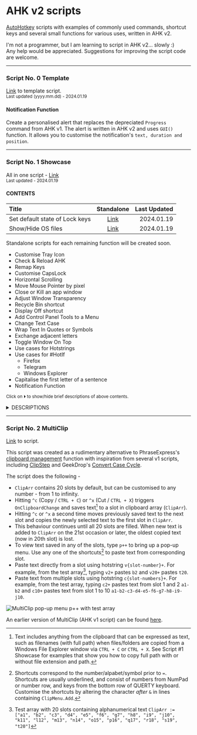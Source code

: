 # AHK v2 scripts  

[AutoHotkey](https://github.com/Lexikos/AutoHotkey_L/) scripts with examples of commonly used commands, shortcut keys and several small functions for various uses, written in AHK v2. 

I'm not a programmer, but I am learning to script in AHK v2... slowly :)  
Any help would be appreciated. Suggestions for improving the script code are welcome.  

-----------------
### Script No. 0 Template
  [Link](https://github.com/xypha/AHK-v2-scripts/blob/main/standalone/Template.ahk) to template script.  
  <sub>Last updated (yyyy.mm.dd) - 2024.01.19</sub>

#### **Notification Function**
  Create a personalised alert that replaces the depreciated `Progress` command from AHK v1. The alert is written in AHK v2 and uses `GUI()` function. It allows you to customise the notification's `text, duration and position`. 

-----------------
### Script No. 1 Showcase

  All in one script - [Link](https://github.com/xypha/AHK-v2-scripts/blob/main/%231%20Showcase.ahk)  
  <sub>Last updated - 2024.01.19</sub>

#### CONTENTS

  | Title                          | Standalone | Last Updated |
  | :---                           |    :---:   |     ---:     |
  | Set default state of Lock keys | [Link](https://github.com/xypha/AHK-v2-scripts/blob/main/standalone/Set%20default%20state%20of%20lock%20keys.ahk) | 2024.01.19 |
  | Show/Hide OS files             | [Link](https://github.com/xypha/AHK-v2-scripts/blob/main/standalone/Show%E2%A7%B8Hide%20OS%20files) | 2024.01.19 |

  Standalone scripts for each remaining function will be created soon.

  * Customise Tray Icon
  * Check & Reload AHK
  * Remap Keys
  * Customise CapsLock
  * Horizontal Scrolling
  * Move Mouse Pointer by pixel
  * Close or Kill an app window
  * Adjust Window Transparency
  * Recycle Bin shortcut
  * Display Off shortcut
  * Add Control Panel Tools to a Menu
  * Change Text Case
  * Wrap Text In Quotes or Symbols
  * Exchange adjacent letters
  * Toggle Window On Top
  * Use cases for Hotstrings
  * Use cases for #HotIf
    * Firefox
    * Telegram
    * Windows Explorer
  * Capitalise the first letter of a sentence
  * Notification Function

<sub>Click on ⏵ to show/hide brief descriptions of above contents.</sub>
<details>
<summary>DESCRIPTIONS</summary>

#### **Set default state of Lock keys**
  Set the state of `CapsLock`, `NumLock` and `ScrollLock` to On or Off upon script start.  
  Add this script to system [startup](https://www.howtogeek.com/208224/how-to-add-a-program-to-startup-in-windows/#step-two-create-a-shortcut-in-the-quot-startup-quot-folder-to-add-a-program-to-startup) and set lock-state automatically after you login.

-----------------
#### **Show/Hide OS files**
  Show/hide protected operating system files in Windows File Explorer from the script tray menu, as an alternative to navigating the labyrinth of Explorer's Folder Options. Also, a handy check mark is displayed when OS files are shown.

  ![Show/Hide OS files](https://github.com/xypha/AHK-v2-scripts/assets/12472214/5d409108-ab10-4877-8be5-4c158da140b8)

-----------------
#### **Customise Tray Icon**
  Change the script tray icon (this also changes the default icon in a script's error windows, msg boxes and GUI title icon).
  An example of an icon file to customise the tray icon is included in the folder titled 'icons'.
  
-----------------
#### **Check & Reload AHK**
  A keyboard shortcut to check the script's recent actions using `ListLines`, and another shortcut to `Reload` the script after making changes to it.

-----------------
#### **Remap Keys**
  This section of the script includes methods to disable hardware keys that you don't use or trigger accidentally too often.  
  See examples of methods that allow you to customise a key's function to your needs -  
  * Minimise a window instantly with `ALT + M`, instead of moving your mouse cursor all the way to the "Minimise" button in the title bar.
  * Disable `Insert` key from accidentally triggering when you are trying to press adjacent keys like `Delete` or `Pause/Break`
  * If you don't like **Task view**, remap it's shortcut `Win + Tab` to the invoke the (arguably faster) traditional `AltTab` menu.
  * Working on a laptop and missing the `Page Up/Down`, `Home` and `End` buttons? Remap `RCtrl + Up/Down/Left/Right` button combos to regain the function of missing keys.

-----------------
#### **Customise CapsLock**
  Do you accidentally trigger `CapsLock` when trying to press `a` or `Ctrl + A` or `Alt + Tab`? AutoHotkey can ensure this never happens.  
  Do you want to enable CapsLock briefly and have it automatically turn off after 10 seconds? Check the script for examples.

  * Disable `CapsLock` key from accidentally turning ON _only_.
  * Hit `Shift + CapsLock` keys to turn ON CapsLock-state for customisable duration (10s default, range from 250 milliseconds to 49 days), add a quiet notification in the corner and turn it OFF automatically once the timer expires.
  * Do you want to turn OFF CapsLock sooner? Hit `Esc` key or `CapsLock` (even if this key is disabled).

-----------------
#### **Horizontal Scrolling**
  Whether you have a mouse with or without a [tilt wheel](https://en.wikipedia.org/wiki/Scroll_wheel#Functionality), some applications refuse to scroll horizontally.
  This section of the script demonstrates four methods that simulate tilt wheel actions and enables you to force even the most recalcitrant windows to scroll sideways.

-----------------
#### **Move Mouse Pointer by pixel**
  Use `Win + Numpad` keys to move your mouse pointer with precision, pixel by pixel.  
  Cutomise the shortcut commands to your needs by altering one or more of the following -
  * Starting coordinates (absolute or relative position on Screen, app window or client)
  * Speed of mouse cursor (range of 0 (fastest, instant), 2 (default) or 100 (slowest))
  * Degree of mouse movement (relation position by specifying number of pixels).

-----------------
#### **Close or Kill an app window with shortcuts**
  Close any app or window instantly with a keyboard shortcut `Alt + Right Click` without having to navigate to the 'Close' button in the title bar.  
  This simulates the default `Alt + F4` behaviour (in most apps) or `CTRL + W / Q` action (available in some apps).  

  Annoyed by unresponsive windows?  
  Instead of performing a long search in Task Manager, kill the unresponsive window immediately with a shortcut `CTRL + ALT + F4`.

-----------------
#### **Adjust Window Transparency**
  Here is a handy way to work with multiple windows on your PC.  
  * Use mouse keys `CTRL + Shift + Wheel Up/Down` to adjust the transparency of an app or window in customisable increments (Mininum `1` to Maximum `255`).
  * Quickly alter transparency to pre-defined levels in two key presses - Hit `F8` and select an option `1 to 5` in the pop-up menu.

  ![Adjust Window Transparency](https://github.com/xypha/AHK-v2-scripts/assets/12472214/317d7536-fa83-456f-93ee-cfdd3ce1fd8b)

-----------------
#### **Recycle Bin shortcut**
  Do you find yourself opening the Recycle Bin multiple times?  
  Do you want to avoid minimising all windows to go to the desktop or scrolling the navigation pane to find the Recycle Bin icon?  
  
  Here is a single shortcut `CTRL + Delete` that will allow you to do the following -  
  * Open the Recycle Bin when Explorer is not open, or  
  * Navigate to the Recycle Bin when Explorer is open, or  
  * Bring the Recycle Bin Explorer window in the background to the foreground, or  
  * Empty the bin when the Recycle Bin Explorer window is in the foreground.  

  Alternatively, one or more of these actions can be assigned to work with different keyboard shortcuts. Autothotkey is awesome like that :)

-----------------
#### **Display Off shortcut**
  A simple keyboard shortcut `CTRL + Esc` to turn off your monitor.

-----------------
#### **Add Control Panel Tools to a Menu**
  Add items missing in the `Win + X` menu to a customisable pop-up menu triggered by `Win + Shift + X`.

  ![Control Panel Tools Menu](https://github.com/xypha/AHK-v2-scripts/assets/12472214/efe11010-ed29-4605-bd14-8063bb268062)

-----------------
#### **Change Text Case**
  Change any length of text to `lower, UPPER, Sentence, Title or iNVERT` case, in-line through a pop-up menu using a single keyboard shortcut.  
  This section of the script works with special characters such as `é → É` and `Â → â` and is Unicode compatible. Search for `TestString` in the script for a more comprehensive example.

  ![Change the case of text](https://github.com/xypha/AHK-v2-scripts/assets/12472214/e6f3c4dd-0b84-4e71-b2ff-e577fb71d9a8)

-----------------
#### **Wrap Text In Quotes or Symbols**
  Enclose words and numbers in different types of quotation marks or symbols `'',"",(),[],{},``,%%,‘’,“”` in-line using a pop-up menu & shortcut keys.

  ![Wrap Text In Quotes or Symbols](https://github.com/xypha/AHK-v2-scripts/assets/12472214/ed53956b-8a5b-47ed-8b08-16fc72e590fa)

-----------------
#### **Exchange adjacent letters**
  This section of the script allows you to switch the positions of two characters by placing the text cursor (`|`) between them and pressing a keyboard shortcut `ALT + L`. The letters reverse positions - `ab|c` becomes `ac|b`.

-----------------
#### **Toggle Window On Top**
  Keyboard shortcut `ALT + T` enables you to keep a specified window on top of all other windows (except other always-on-top windows) and toggle it back to normal.

-----------------
#### **Use cases for Hotstrings**
 Here are some examples of the wide breath of uses for AutoHotkey hotstrings feature
 * Find & replace text in Clipboard with and without regular expressions(RegEx).
 * Trim clipboard text - remove tabs (`\t`), newline markers (`\r \n`), double spaces (`\s+` or "`  `") with and without RegEx.
 * Type current date and/or time in your referred regional format, or any customisable format really,

-----------------
#### **Use cases for #HotIf**
  Create keyboard shortcuts and text replacement commands tailored to specific windows or apps using the `#HotIf` command. This section of the script includes useful examples of shortcuts for [Firefox](https://www.mozilla.org/en-US/firefox/new/), [Telegram](https://desktop.telegram.org/) and Windows Explorer.
  * Firefox
    * Hit `CTRL + Shift + O` to open library / bookmark manager.
    * Disable `CTRL + Shift + Q` shortcut, to prevent accidentally exiting the browser.
  * Telegram
    * Hit `CTRL + Q` to minimise Telegram Desktop to the tray, instead of quitting.
  * Windows Explorer
    * Change function of `F1` (opens [Help](https://go.microsoft.com/fwlink/?LinkId=2171119) in Edge Browser) to `F2` (rename command).
    * Hit `CTRL + Shift + A` to unselect file(s)/folder(s). Conveniently map the opposite of the default behaviour of `CTRL + A` (select all) to a similar shortcut.
    * Use symbols In file names - Explorer prevents users from adding certain symbols `\/:*?"<>|` in a file name. This section of the script allows you to insert similar Unicode symbols as replacements, organically and automatically as you type.  
    ![Symbols In File Names](https://github.com/xypha/AHK-v2-scripts/assets/12472214/c500bf4c-e16d-4c76-b2d4-384a5d54b83c)
    * Copy full path of folder/file(s) to clipboard using shortcut `CTRL + Shift + C`
    * Copy file name(s) without path to clipboard using shortcut `ALT + N`
    * Copy file name(s) without extension and path to clipboard using shortcut `CTRL + ALT + N`

-----------------
#### **Capitalise the first letter of a sentence**
  Do you find it annoying to correct the capitalisation of the first letter of every sentence while writing? This script does it seamlessly and you might not even notice. The script auto triggers in-line after every `Enter (⏎) NumpadEnter (⏎) dot (.) exclamation (!) and question (?) mark`.

-----------------
#### **Notification Function**
  Create a personalised alert that replaces the depreciated `Progress` command from AHK v1. The alert is written in AHK v2 and uses `GUI()` function. It allows you to customise the notification's `text, duration and position`. Alternatively, a similar use of `ToolTip` is also included.

</details>

-----------------
### Script No. 2 MultiClip
[Link](https://github.com/xypha/AHK-v2-scripts/blob/main/%232%20MultiClip%20v3.ahk) to script.

This script was created as a rudimentary alternative to PhraseExpress's [clipboard management](https://www.phraseexpress.com/doc/features/clipboard-manager/) function with inspiration from several v1 scripts, including [ClipStep](https://autohotkey.com/board/topic/4567-clipstep-step-through-multiple-clipboards-using-ctrl-x-c-v/) and GeekDrop's [Convert Case Cycle](https://geekdrop.com/content/super-handy-autohotkey-ahk-script-to-change-the-case-of-text-in-line-or-wrap-text-in-quotes).  

The script does the following -  
 * `ClipArr` contains 20 slots by default, but can be customised to any number - from 1 to infinity.
 * Hitting `^c` (Copy / `CTRL + C`) or `^x` (Cut / `CTRL + X`) triggers `OnClipboardChange` and saves text[^1] to a slot in clipboard array (`ClipArr`).
 * Hitting `^c` or `^x` a second time moves previously saved text to the next slot and copies the newly selected text to the first slot in `ClipArr`.
 * This behaviour continues until all 20 slots are filled. When new text is added to `ClipArr` on the 21st occasion or later, the oldest copied text (now in 20th slot) is lost.
 * To view text saved in any of the slots, type `p++` to bring up a pop-up menu. Use any one of the shortcuts[^2] to paste text from corresponding slot.
 * Paste text directly from a slot using hotstring `v{slot-number}+`. For example, from the test array[^3], typing `v2+` pastes `b2` and `v20+` pastes `t20`.
 * Paste text from multiple slots using hotstring `c{slot-numbers}+`. For example, from the test array, typing `c2+` pastes text from slot 1 and 2 `a1-b2` and `c10+` pastes text from slot 1 to 10 `a1-b2-c3-d4-e5-f6-g7-h8-i9-j10`.

[^1]: Text includes anything from the clipboard that can be expressed as text, such as filenames (with full path) when files/folders are copied from a Windows File Explorer window via `CTRL + C` or `CTRL + X`. See Script #1 Showcase for examples that show you how to copy full path with or without file extension and path.  
[^2]: Shortcuts correspond to the number/alpabet/symbol prior to `=`. Shortcuts are usually underlined, and consist of numbers from NumPad or number row, and keys from the bottom row of QUERTY keyboard. Customise the shortcuts by altering the character _after_ `&` in lines containing `ClipMenu.Add`. 
[^3]: Test array with 20 slots containing alphanumerical text `ClipArr := ["a1", "b2", "c3", "d4", "e5", "f6", "g7", "h8", "i9", "j10", "k11", "l12", "m13", "n14", "o15", "p16", "q17", "r18", "s19", "t20"]`

![MultiClip pop-up menu `p++` with test array](https://github.com/xypha/AHK-v2-scripts/assets/12472214/32329607-bf4e-436b-b115-ce1919ab6bc1)

An earlier version of MultiClip (AHK v1 script) can be found [here](https://www.autohotkey.com/boards/viewtopic.php?p=332658#p332658).
